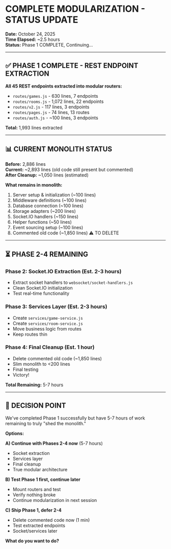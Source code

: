 # COMPLETE MODULARIZATION - STATUS UPDATE

**Date:** October 24, 2025  
**Time Elapsed:** ~2.5 hours  
**Status:** Phase 1 COMPLETE, Continuing...

---

## ✅ PHASE 1 COMPLETE - REST ENDPOINT EXTRACTION

**All 45 REST endpoints extracted into modular routers:**

- `routes/games.js` - 630 lines, 7 endpoints
- `routes/rooms.js` - 1,072 lines, 22 endpoints  
- `routes/v2.js` - 117 lines, 3 endpoints
- `routes/pages.js` - 74 lines, 13 routes
- `routes/auth.js` - ~100 lines, 3 endpoints

**Total:** 1,993 lines extracted

---

## 📊 CURRENT MONOLITH STATUS

**Before:** 2,886 lines  
**Current:** ~2,893 lines (old code still present but commented)  
**After Cleanup:** ~1,050 lines (estimated)

**What remains in monolith:**
1. Server setup & initialization (~100 lines)
2. Middleware definitions (~100 lines)
3. Database connection (~100 lines)
4. Storage adapters (~200 lines)
5. Socket.IO handlers (~150 lines)
6. Helper functions (~50 lines)
7. Event sourcing setup (~100 lines)
8. Commented old code (~1,850 lines) ⚠️ TO DELETE

---

## ⏳ PHASE 2-4 REMAINING

### Phase 2: Socket.IO Extraction (Est. 2-3 hours)
- Extract socket handlers to `websocket/socket-handlers.js`
- Clean Socket.IO initialization
- Test real-time functionality

### Phase 3: Services Layer (Est. 2-3 hours)
- Create `services/game-service.js`
- Create `services/room-service.js`
- Move business logic from routes
- Keep routes thin

### Phase 4: Final Cleanup (Est. 1 hour)
- Delete commented old code (~1,850 lines)
- Slim monolith to <200 lines
- Final testing
- Victory!

**Total Remaining:** 5-7 hours

---

## 🎯 DECISION POINT

We've completed Phase 1 successfully but have 5-7 hours of work remaining to truly "shed the monolith."

**Options:**

**A) Continue with Phases 2-4 now** (5-7 hours)
- Socket extraction
- Services layer
- Final cleanup
- True modular architecture

**B) Test Phase 1 first, continue later**
- Mount routers and test
- Verify nothing broke
- Continue modularization in next session

**C) Ship Phase 1, defer 2-4**
- Delete commented code now (1 min)
- Test extracted endpoints
- Socket/services later

**What do you want to do?**

